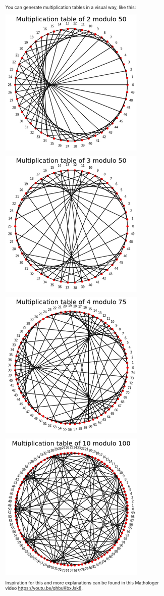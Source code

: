 You can generate multiplication tables in a visual way, like this:

![alt text](https://github.com/Beca-Filip/modulo_multiplication/blob/main/images/2modulo50.png?raw=true)

![alt text](https://github.com/Beca-Filip/modulo_multiplication/blob/main/images/3modulo50.png?raw=true)

![alt text](https://github.com/Beca-Filip/modulo_multiplication/blob/main/images/4modulo75.png?raw=true)

![alt text](https://github.com/Beca-Filip/modulo_multiplication/blob/main/images/10modulo100.png?raw=true)


Inspiration for this and more explanations can be found in this Mathologer video https://youtu.be/qhbuKbxJsk8.
